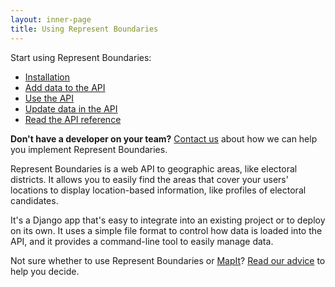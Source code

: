 ```yaml
---
layout: inner-page
title: Using Represent Boundaries
---
```


Start using Represent Boundaries:

* <a href="{{ site.baseurl }}/docs/install/">Installation</a>
* <a href="{{ site.baseurl }}/docs/import/">Add data to the API</a>
* <a href="{{ site.baseurl }}/docs/api/">Use the API</a>
* <a href="{{ site.baseurl }}/docs/manage/">Update data in the API</a>
* <a href="{{ site.baseurl }}/docs/reference/">Read the API reference</a>

**Don't have a developer on your team?** [Contact us](mailto:represent@opennorth.ca) about how we can help you implement Represent Boundaries.

Represent Boundaries is a web API to geographic areas, like electoral districts. It allows you to easily find the areas that cover your users' locations to display location-based information, like profiles of electoral candidates.

It's a Django app that's easy to integrate into an existing project or to deploy on its own. It uses a simple file format to control how data is loaded into the API, and it provides a command-line tool to easily manage data.

Not sure whether to use Represent Boundaries or [MapIt](https://mapit.mysociety.org/)? <a href="{{ site.baseurl }}/docs/why/">Read our advice</a> to help you decide.
